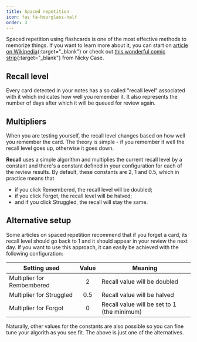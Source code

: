 ```yaml
---
title: Spaced repetition
icon: fas fa-hourglass-half
order: 3
---
```


Spaced repetition using flashcards is one of the most effective methods to memorize things.
If you want to learn more about it, you can start on [article on Wikipedia](https://en.wikipedia.org/wiki/Spaced_repetition){:target="_blank"} or check out
[this wonderful comic strip](https://ncase.me/remember/){:target="_blank"} from Nicky Case.

## Recall level

Every card detected in your notes has a so called "recall level" associated with it which indicates how well you remember it. It also represents the number of days after which it
will be queued for review again.

## Multipliers

When you are testing yourself, the recall level changes based on how well you remember the card. The theory is simple - if you remember it well
the recall level goes up, otherwise it goes down.

**Recall** uses a simple algorithm and multiplies the current recall level by a constant and there's a constant defined in your configuration
for each of the review results. By default, these constants are 2, 1 and 0.5, which in practice means that

- if you click Remembered, the recall level will be doubled;
- if you click Forgot, the recall level will be halved;
- and if you click Struggled, the recall will stay the same.

## Alternative setup

Some articles on spaced repetition recommend that if you forget a card, its recall level should go back to 1 and it should appear
in your review the next day. If you want to use this approach, it can easily be achieved with the following configuration:

| Setting used               | Value | Meaning                                     |
| -------------------------- | :---: | ------------------------------------------- |
| Multiplier for Rembembered | 2     | Recall value will be doubled                |
| Multiplier for Struggled   | 0.5   | Recall value will be halved                 |
| Multiplier for Forgot      | 0     | Recall value will be set to 1 (the minimum) |

Naturally, other values for the constants are also possible so you can fine tune your algorith as you see fit. The above is just one of the alternatives.
